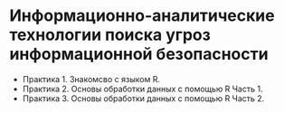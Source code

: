 
# Информационно-аналитические технологии поиска угроз информационной безопасности
- Практика 1. Знакомсво с языком R.
- Практика 2. Основы обработки данных с помощью R Часть 1.
- Практика 3. Основы обработки данных с помощью R Часть 2.
